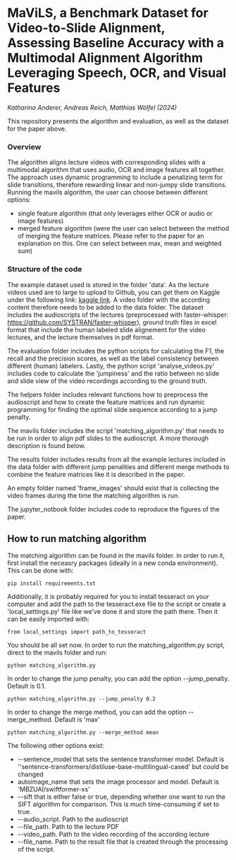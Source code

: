 # MaViLS, a Benchmark Dataset for Video-to-Slide Alignment, Assessing Baseline Accuracy with a Multimodal Alignment Algorithm Leveraging Speech, OCR, and Visual Features
*Katharina Anderer, Andreas Reich, Matthias Wölfel (2024)*

This repository presents the algorithm and evaluation, as well as the dataset for the paper above.

### Overview

The algorithm aligns lecture videos with corresponding slides with a multimodal algorithm that uses audio, OCR and image features all together. The approach uses dynamic programming to include a penalizing term for slide transitions, therefore rewarding linear and non-jumpy slide transitions. Running the mavils algorithm, the user can choose between different options:

* single feature algorithm (that only leverages either OCR or audio or image features)
* merged feature algorithm (were the user can select between the method of merging the feature matrices. Please refer to the paper for an explanation on this. One can select between max, mean and weighted sum)


### Structure of the code

The example dataset used is stored in the folder 'data'. As the lecture videos used are to large to upload to Github, you can get them on Kaggle under the following link: [kaggle link](https://kaggle.com/datasets/e98bcdecedc67af45204338260556f932f8ec426b81caed0130d2cce80c4ea84). A video folder with the according content therefore needs to be added to the data folder.
The dataset includes the audioscripts of the lectures (preprocessed with faster-whisper: https://github.com/SYSTRAN/faster-whisper), ground truth files in excel format that include the human labeled slide alignement for the video lectures, and the lecture themselves in pdf format.

The evaluation folder includes the python scripts for calculating the F1, the recall and the precision scores, as well as the label consistency between different (human) labelers. Lastly, the python script 'analyse_videos.py' includes code to calculate the 'jumpiness' and the ratio between no slide and slide view of the video recordings according to the ground truth. 

The helpers folder includes relevant functions how to preprocess the audioscript and how to create the feature matrices and run dynamic programming for finding the optimal slide sequence according to a jump penalty. 

The mavils folder includes the script 'matching_algorithm.py' that needs to be run in order to align pdf slides to the audioscript. A more thorough description is found below.

The results folder includes results from all the example lectures included in the data folder with different jump penalities and different merge methods to combine the feature matrices like it is described in the paper. 

An empty folder named 'frame_images' should exist that is collecting the video frames during the time the matching algorithm is run. 

The jupyter_notbook folder includes code to reproduce the figures of the paper.

## How to run matching algorithm

The matching algorithm can be found in the mavils folder. In order to run it, first install the neceasry packages (ideally in a new conda environment). This can be done with:

``pip install requirements.txt``

Additionally, it is probably required for you to install tesseract on your computer and add the path to the tesseract.exe file to the script or create a 'local_settings.py' file like we've done it and store the path there. Then it can be easily imported with:

``from local_settings import path_to_tesseract``

You should be all set now. In order to run the matching_algorithm.py script, direct to the mavils folder and run:

``python matching_algorithm.py``

In order to change the jump penalty, you can add the option --jump_penalty. Default is 0.1.

``python matching_algorithm.py --jump_penalty 0.2``

In order to change the merge method, you can add the option --merge_method. Default is 'max'

``python matching_algorithm.py --merge_method mean``

The following other options exist:

* --sentence_model that sets the sentence transformer model. Default is ''sentence-transformers/distiluse-base-multilingual-cased' but could be changed
* autoimage_name that sets the image processor and model. Default is 'MBZUAI/swiftformer-xs'
* --sift that is either false or true, depending whether one want to run the SIFT algorithm for comparison. This is much time-consuming if set to true.
* --audio_script. Path to the audioscript
* --file_path. Path to the lecture PDF
* --video_path. Path to the video recording of the according lecture
* --file_name. Path to the result file that is created through the processing of the script.




